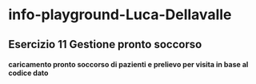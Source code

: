 # info-playground-Luca-Dellavalle

## Esercizio 11 Gestione pronto soccorso 
 
#### caricamento pronto soccorso di pazienti e prelievo per visita in base al codice dato

